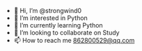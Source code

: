 - 👋 Hi, I’m @strongwind0
- 👀 I’m interested in Python
- 🌱 I’m currently learning Python
- 💞️ I’m looking to collaborate on Study
- 📫 How to reach me 862800529@qq.com

<!---
strongwind0/strongwind0 is a ✨ special ✨ repository because its `README.md` (this file) appears on your GitHub profile.
You can click the Preview link to take a look at your changes.
--->
